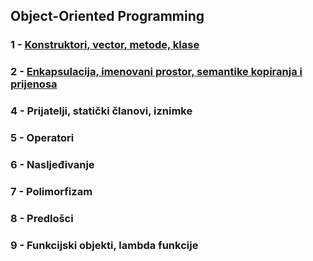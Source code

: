 
## Object-Oriented Programming 
### 1 - [Konstruktori, vector, metode, klase](https://github.com/MDBossss/tvz-cpp/tree/main/vj-01)
### 2 - [Enkapsulacija, imenovani prostor, semantike kopiranja i prijenosa](https://github.com/MDBossss/tvz-cpp/tree/main/vj-02)
### 4 - Prijatelji, statički članovi, iznimke
### 5 - Operatori
### 6 - Nasljeđivanje
### 7 - Polimorfizam
### 8 - Predlošci
### 9 - Funkcijski objekti, lambda funkcije
